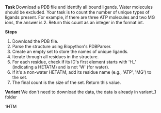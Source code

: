**Task**
Download a PDB file and identify all bound ligands. Water molecules should be excluded. Your task is to count the number of unique types of ligands present. For example, if there are three ATP molecules and two MG ions, the answer is 2. Return this count as an integer in the format <answer>int</answer>.

**Steps**
1) Download the PDB file.
2) Parse the structure using Biopython's PDBParser.
3) Create an empty set to store the names of unique ligands.
4) Iterate through all residues in the structure.
5) For each residue, check if its ID's first element starts with 'H_' (indicating a HETATM) and is not 'W' (for water).
6) If it's a non-water HETATM, add its residue name (e.g., 'ATP', 'MG') to the set.
7) The final count is the size of the set. Return this value.

**Variant**
We don't need to download the data, the data is already in variant_1 folder

1HTM
